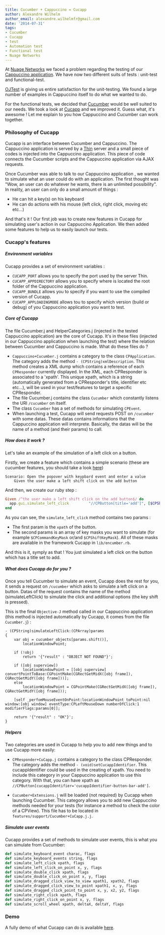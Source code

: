 ```yaml
---
title: Cucumber + Cappuccino = Cucapp
author: Alexandre Wilhelm
author_email: alexandre.wilhelmfr@gmail.com
date: '2014-07-31'
tags:
- Cucumber
- Cucapp
- test
- Automation test
- Functional test
- Nuage Networks
---
```


At [Nuage Networks](http://www.nuagenetworks.net) we faced a problem regarding the testing of our [Cappuccino application](http://www.cappuccino-project.org/blog/2014/07/cappuccino-in-action-nuage-networks.html). We have now two different suits of tests : unit-test and functional-test.

[OJTest](https://github.com/cappuccino/OJTest) is giving us entire satisfaction for the unit-testing. We found a large number of examples in Cappuccino itself to do what we wanted to do.

For the functional tests, we decided that [Cucumber](http://cukes.info) would be well suited to our needs. We took a look at [Cucapp](https://github.com/cappuccino/cucapp) and we improved it. Guess what, it's awesome ! Let me explain to you how Cappuccino and Cucumber can work together.

### Philosophy of Cucapp

Cucapp is an interface between Cucumber and Cappuccino. The Cappuccino application is served by a [Thin](http://code.macournoyer.com/thin/) server and a small piece of codes is injected into the Cappuccino application. This piece of code connects the Cucumber scripts and the Cappuccino application via AJAX requests.

Once Cucumber was able to talk to our Cappuccino application , we wanted to simulate what an user could do with an application. The first thought was "Wow, an user can do whatever he wants, there is an unlimited possibility". In reality, an user can only do a small amount of things :

* He can hit a key(s) on his keyboard
* He can do actions with his mouse (left click, right click, moving etc etc...)

And that's it ! Our first job was to create new features in Cucapp for simulating user's action in our Cappuccino Application. We then added some features to help us to easily launch our tests.

### Cucapp's features

##### Environment variables

Cucapp provides a set of environment variables :

* `CUCAPP_PORT` allows you to specify the port used by the server Thin.
* `CUCAPP_APPDIRECTORY` allows you to specify where is located the root folder of the Cappuccino application.
* `CUCAPP_BUNDLE` allows you to specify if you want to use the compiled version of Cucapp.
* `CUCAPP_APPLOADINGMODE` allows tou to specify which version (build or debug) of you Cappuccino application you want to test.

##### Core of Cucapp

The file Cucumber.j and HelperCategories.j (injected in the tested Cappuccino application) are the core of Cucapp. It's in these files (injected in our Cappuccino application when launching the test) where the relation between Cucumber and Cappuccino is made. What do these files do ?

- `Cappuccino+Cucumber.j` contains a category to the class `CPApplication`. The category adds the method `- (CPString)xmlDescription`. This method creates a XML dump which contains a reference of each `CPResponder` currently displayed. In the XML, each CPResponder is associated to a 'xpath'. This unique xpath, which is a string (automatically generated from a CPResponder's title, identifier etc etc...), will be used in your test/features to target a specific CPResponder.
- The file Cucumber.j contains the class `Cucumber` which constantly listens the URI `/cucumber` on itself.
- The class `Cucumber` has a set of methods for simulating `CPEvent`.
- When launching a test, Cucapp will send requests POST on `/cucumber` with some datas. These datas contains informations that the Cappuccino application will interprete. Basically, the datas will be the name of a method (and their params) to call.

##### How does it work ?

Let's take an example of the simulation of a left click on a button.

Firstly, we create a feature which contains a simple scenario (these are cucumber features, you should take a look [here](https://github.com/cucumber/cucumber/wiki/Feature-Introduction))

```
Scenario: Open the popover with keypbard event and enter a value
    Given the user make a left shift click on the add button
```

And then, we create our ruby step :

```ruby
Given /^the user make a left shift click on the add button$/ do
  app.gui.simulate_left_click         "//CPButton[title='add']", [$CPShiftKeyMask]
end
```

As you can see, the `simulate_left_click` method contains two params :

- The first param is the `xpath` of the button.
- The second params is an array of key masks you want to simulate (for example `$CPCommandKeyMask` or/and `$CPShiftKeyMask`). All of these masks are available in the framework Cucapp in `lib/encumber.rb`.

And this is it, symply as that ! You just simulated a left click on the button which has a title set to add.

##### What does Cucapp do for you ?

Once you tell Cucumber to simulate an event, Cucapp does the rest for you, it sends a request on `/cucumber` which asks to simulate a left click on a button. Datas of the request contains the name of the method (simulateLeftClick) to simulate the click and additional options (the key shift is pressed).

This is the final `Objective-J` method called in our Cappuccino application (this method is injected automatically by Cucapp, it comes from the file `Cucumber.j`) :

```obj-j
- (CPString)simulateLeftClick:(CPArray)params
{
    var obj = cucumber_objects[params.shift()],
        locationWindowPoint;

    if (!obj)
        return '{"result" : "OBJECT NOT FOUND"}';

    if ([obj superview])
        locationWindowPoint = [[obj superview] convertPointToBase:CGPointMake(CGRectGetMidX([obj frame]), CGRectGetMidY([obj frame]))];
    else
        locationWindowPoint = CGPointMake(CGRectGetMidX([obj frame]), CGRectGetMidY([obj frame]));

    [self _perfomMouseEventOnPoint:locationWindowPoint toPoint:nil window:[obj window] eventType:CPLeftMouseDown numberOfClick:1 modifierFlags:params[0]];

    return '{"result" : "OK"}';
}
```

##### Helpers

Two categories are used in Cucapp to help you to add new things and to use Cucapp more easily:

- `CPResponder+CuCapp.j` contains a category to the class CPResponder. The category adds the method `- (void)setCucappIdentifier`. This cucappIdentifier could be used in the creating of xpath. You need to include this category in your Cappuccino application to use this category. With that, you can have xpath as `//CPButton[cucappIdentifier='cucappIdentifier-button-bar-add']`.

- `Cucumber+Extensions.j` will be loaded (not required) by Cucapp when launching Cucumber. This category allows you to add new Cappuccino methods needed for your tests (for instance a method to check the color of a CPView). This file has to be located in `features/support/Cucumber+CuCapp.j.j`.

##### Simulate user events

Cucapp provides a set of methods to simulate user events, this is what you can simulate from Cucumber:

```ruby
def simulate_keyboard_event charac, flags
def simulate_keyboard_events string, flags
def simulate_left_click xpath, flags
def simulate_left_click_on_point x, y, flags
def simulate_double_click xpath, flags
def simulate_double_click_on_point x, y, flags
def simulate_dragged_click_view_to_view xpath1, xpath2, flags
def simulate_dragged_click_view_to_point xpath1, x, y, flags
def simulate_dragged_click_point_to_point x, y, x2, y2, flags
def simulate_right_click xpath, flags
def simulate_right_click_on_point x, y, flags
def simulate_scroll_wheel xpath, deltaX, deltaY, flags
```

### Demo

A fully demo of what Cucapp can do is available [here](https://github.com/Dogild/Cucapp-demo).

